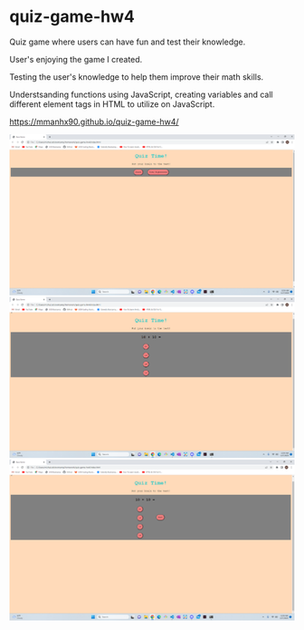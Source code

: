 # quiz-game-hw4


Quiz game where users can have fun and test their knowledge.


User's enjoying the game I created.

Testing the user's knowledge to help them improve their math skills.

Understsanding functions using JavaScript, creating variables and call different element tags in HTML to utilize on JavaScript.

https://mmanhx90.github.io/quiz-game-hw4/

![alt text](assets/Screenshot2.png)
![alt text](assets/Screenshot3.png)
![alt text](assets/Screenshot4.png)

